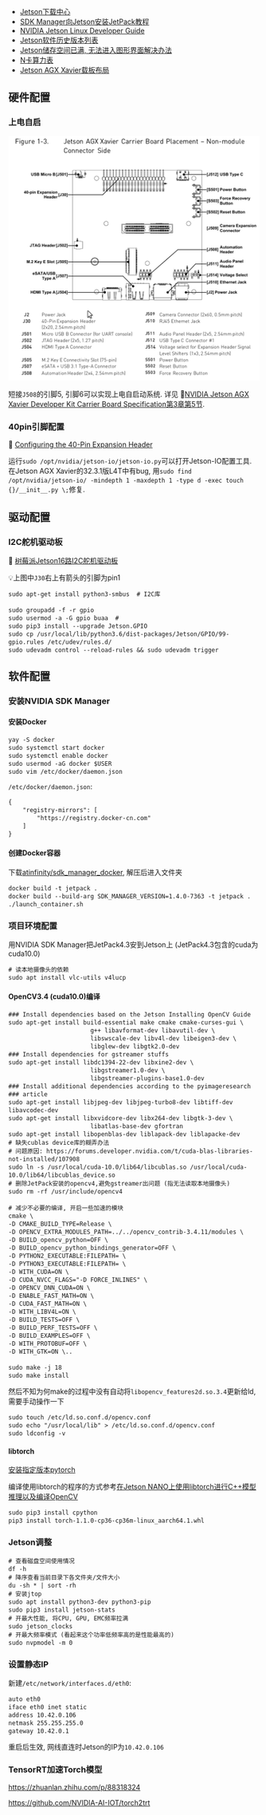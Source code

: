 - [Jetson下载中心](https://developer.nvidia.com/zh-cn/embedded/downloads)
- [SDK Manager向Jetson安装JetPack教程](https://docs.nvidia.com/sdk-manager/install-with-sdkm-jetson/index.html)
- [NVIDIA Jetson Linux Developer Guide](https://docs.nvidia.com/jetson/l4t/index.html)
- [Jetson软件历史版本列表](https://docs.nvidia.com/jetson/archives/index.html)
- [Jetson储存空间已满, 无法进入图形界面解决办法](https://blog.csdn.net/abc869788668/article/details/78289716?utm_medium=distribute.pc_relevant_t0.none-task-blog-2%7Edefault%7EBlogCommendFromMachineLearnPai2%7Edefault-1.control&dist_request_id=1328760.1863.16171900380303395&depth_1-utm_source=distribute.pc_relevant_t0.none-task-blog-2%7Edefault%7EBlogCommendFromMachineLearnPai2%7Edefault-1.control)
- [N卡算力表](https://developer.nvidia.com/cuda-gpus#compute)
- [Jetson AGX Xavier载板布局](https://docs.nvidia.com/jetson/l4t/Tegra%20Linux%20Driver%20Package%20Development%20Guide/hw_setup.html#wwpID0E0NP0HA)

## 硬件配置

### 上电自启

![image-20210619175823942](Jetson配置/J508位置.png)

短接`J508`的引脚5, 引脚6可以实现上电自启动系统. 详见 📑[NVIDIA Jetson AGX Xavier Developer Kit Carrier Board Specification第3章第5节](./Jetson_AGX_Xavier_Developer_Kit_Carrier_Board_Specification_SP-09778-001_v2.1.pdf#%5B%7B%22num%22%3A289%2C%22gen%22%3A0%7D%2C%7B%22name%22%3A%22XYZ%22%7D%2C81%2C720%2C0%5D).

### 40pin引脚配置

📑 [Configuring the 40-Pin Expansion Header](https://docs.nvidia.com/jetson/l4t/Tegra%20Linux%20Driver%20Package%20Development%20Guide/hw_setup_jetson_io.html#)

运行`sudo /opt/nvidia/jetson-io/jetson-io.py`可以打开Jetson-IO配置工具. 在Jetson AGX Xavier的32.3.1版L4T中有bug, 用`sudo find /opt/nvidia/jetson-io/ -mindepth 1 -maxdepth 1 -type d -exec touch {}/__init__.py \;`修复.

## 驱动配置

### I2C舵机驱动板

📑 [树莓派Jetson16路I2C舵机驱动板](树莓派Jetson16路I2C舵机驱动板.md)

💡上图中`J30`右上有箭头的引脚为pin1

```shell
sudo apt-get install python3-smbus  # I2C库

sudo groupadd -f -r gpio
sudo usermod -a -G gpio buaa  #
sudo pip3 install --upgrade Jetson.GPIO
sudo cp /usr/local/lib/python3.6/dist-packages/Jetson/GPIO/99-gpio.rules /etc/udev/rules.d/
sudo udevadm control --reload-rules && sudo udevadm trigger
```

## 软件配置

### 安装NVIDIA SDK Manager

#### 安装Docker

```shell
yay -S docker
sudo systemctl start docker
sudo systemctl enable docker
sudo usermod -aG docker $USER
sudo vim /etc/docker/daemon.json
```

`/etc/docker/daemon.json`:

```shell
{
    "registry-mirrors": [
        "https://registry.docker-cn.com"
    ]
}
```

#### 创建Docker容器

下载[atinfinity/sdk_manager_docker](https://github.com/atinfinity/sdk_manager_docker/archive/refs/heads/master.zip), 解压后进入文件夹

```shell
docker build -t jetpack .
docker build --build-arg SDK_MANAGER_VERSION=1.4.0-7363 -t jetpack .
./launch_container.sh
```

### 项目环境配置

用NVIDIA SDK Manager把JetPack4.3安到Jetson上 (JetPack4.3包含的cuda为cuda10.0)

```shell
# 读本地摄像头的依赖
sudo apt install vlc-utils v4lucp
```

#### OpenCV3.4 (cuda10.0)编译

```shell
### Install dependencies based on the Jetson Installing OpenCV Guide
sudo apt-get install build-essential make cmake cmake-curses-gui \
                       g++ libavformat-dev libavutil-dev \
                       libswscale-dev libv4l-dev libeigen3-dev \
                       libglew-dev libgtk2.0-dev
### Install dependencies for gstreamer stuffs
sudo apt-get install libdc1394-22-dev libxine2-dev \
                       libgstreamer1.0-dev \
                       libgstreamer-plugins-base1.0-dev
### Install additional dependencies according to the pyimageresearch
### article
sudo apt-get install libjpeg-dev libjpeg-turbo8-dev libtiff-dev libavcodec-dev
sudo apt-get install libxvidcore-dev libx264-dev libgtk-3-dev \
                       libatlas-base-dev gfortran
sudo apt-get install libopenblas-dev liblapack-dev liblapacke-dev
# 缺失cublas device库的糊弄办法
# 问题原因: https://forums.developer.nvidia.com/t/cuda-blas-libraries-not-installed/107908
sudo ln -s /usr/local/cuda-10.0/lib64/libcublas.so /usr/local/cuda-10.0/lib64/libcublas_device.so
# 删除JetPack安装的opencv4,避免gstreamer出问题 (指无法读取本地摄像头)
sudo rm -rf /usr/include/opencv4

# 减少不必要的编译, 开启一些加速的模块
cmake \
-D CMAKE_BUILD_TYPE=Release \
-D OPENCV_EXTRA_MODULES_PATH=../../opencv_contrib-3.4.11/modules \
-D BUILD_opencv_python=OFF \
-D BUILD_opencv_python_bindings_generator=OFF \
-D PYTHON2_EXECUTABLE:FILEPATH= \
-D PYTHON3_EXECUTABLE:FILEPATH= \
-D WITH_CUDA=ON \
-D CUDA_NVCC_FLAGS="-D FORCE_INLINES" \
-D OPENCV_DNN_CUDA=ON \
-D ENABLE_FAST_MATH=ON \
-D CUDA_FAST_MATH=ON \
-D WITH_LIBV4L=ON \
-D BUILD_TESTS=OFF \
-D BUILD_PERF_TESTS=OFF \
-D BUILD_EXAMPLES=OFF \
-D WITH_PROTOBUF=OFF \
-D WITH_GTK=ON \..

sudo make -j 18
sudo make install
```

然后不知为何make的过程中没有自动将`libopencv_features2d.so.3.4`更新给ld, 需要手动操作一下

```shell
sudo touch /etc/ld.so.conf.d/opencv.conf
sudo echo "/usr/local/lib" > /etc/ld.so.conf.d/opencv.conf
sudo ldconfig -v
```

#### libtorch

[安装指定版本pytorch](https://forums.developer.nvidia.com/t/pytorch-for-jetson-version-1-8-0-now-available/72048)

编译使用libtorch的程序的方式参考[在Jetson NANO上使用libtorch进行C++模型推理以及编译OpenCV](https://blog.csdn.net/qizhen816/article/details/103566646)

```shell
sudo pip3 install cpython
pip3 install torch-1.1.0-cp36-cp36m-linux_aarch64.1.whl
```



### Jetson调整

```shell
# 查看磁盘空间使用情况
df -h
# 降序查看当前目录下各文件夹/文件大小
du -sh * | sort -rh
# 安装jtop
sudo apt install python3-dev python3-pip
sudo pip3 install jetson-stats
# 开最大性能, 将CPU, GPU, EMC频率拉满
sudo jetson_clocks
# 开最大频率模式 (看起来这个功率低频率高的是性能最高的)
sudo nvpmodel -m 0
```

### 设置静态IP

新建`/etc/network/interfaces.d/eth0`:
```shell
auto eth0
iface eth0 inet static
address 10.42.0.106
netmask 255.255.255.0
gateway 10.42.0.1
```

重启后生效, 网线直连时Jetson的IP为`10.42.0.106`

### TensorRT加速Torch模型

https://zhuanlan.zhihu.com/p/88318324

https://github.com/NVIDIA-AI-IOT/torch2trt
